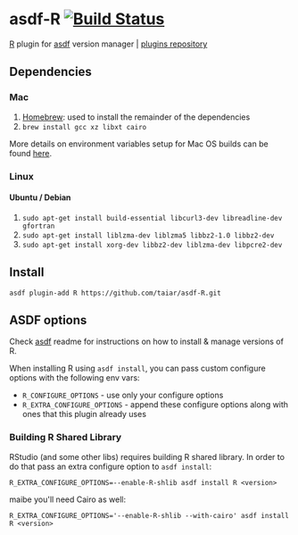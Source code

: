 # asdf-R [![Build Status](https://travis-ci.org/taiar/asdf-R.svg?branch=master)](https://travis-ci.org/taiar/asdf-R)

[R](https://www.r-project.org/) plugin for [asdf](https://github.com/asdf-vm/asdf) version manager | [plugins repository](https://github.com/asdf-vm/asdf-plugins)

## Dependencies

### Mac

1. [Homebrew](https://brew.sh): used to install the remainder of the dependencies
2. ```brew install gcc xz libxt cairo```

More details on environment variables setup for Mac OS builds can be found [here](https://github.com/taiar/asdf-R/pull/2#issue-615542640).

### Linux

#### Ubuntu / Debian
1. ```sudo apt-get install build-essential libcurl3-dev libreadline-dev gfortran ```
2. ```sudo apt-get install liblzma-dev liblzma5 libbz2-1.0 libbz2-dev```
3. ```sudo apt-get install xorg-dev libbz2-dev liblzma-dev libpcre2-dev```

## Install

```
asdf plugin-add R https://github.com/taiar/asdf-R.git
```

## ASDF options

Check [asdf](https://github.com/asdf-vm/asdf) readme for instructions on how to install & manage versions of R.

When installing R using `asdf install`, you can pass custom configure options with the following env vars:

* `R_CONFIGURE_OPTIONS` - use only your configure options
* `R_EXTRA_CONFIGURE_OPTIONS` - append these configure options along with ones that this plugin already uses

### Building R Shared Library

RStudio (and some other libs) requires building R shared library. In order to do that pass an extra configure option to `asdf install`:

```R_EXTRA_CONFIGURE_OPTIONS=--enable-R-shlib asdf install R <version>```

maibe you'll need Cairo as well:

```R_EXTRA_CONFIGURE_OPTIONS='--enable-R-shlib --with-cairo' asdf install R <version>```
